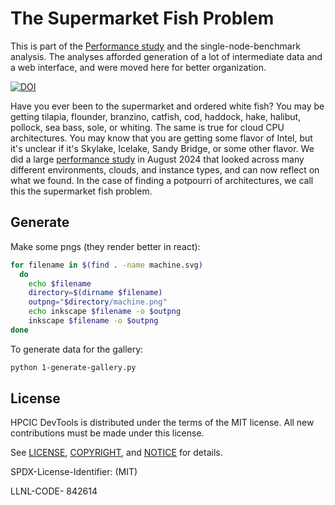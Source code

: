 # The Supermarket Fish Problem

This is part of the [Performance study](https://github.com/converged-computing/performance-study) and the single-node-benchmark analysis. The analyses afforded generation of a lot of intermediate data and a web interface, and were moved here for better organization.

[![DOI](https://zenodo.org/badge/837429553.svg)](https://zenodo.org/doi/10.5281/zenodo.13738495)

Have you ever been to the supermarket and ordered white fish? You may be getting tilapia, flounder, branzino, catfish, cod, haddock, hake, halibut, pollock, sea bass, sole, or whiting. The same is true for cloud CPU architectures. You may know that you are getting some flavor of Intel, but it's unclear if it's Skylake, Icelake, Sandy Bridge, or some other flavor. We did a large [performance study](https://github.com/converged-computing/performance-study) in August 2024 that looked across many different environments, clouds, and instance types, and can now reflect on what we found. In the case of finding a potpourri of architectures, we call this the supermarket fish problem.

## Generate

Make some pngs (they render better in react):

```bash
for filename in $(find . -name machine.svg)
  do
    echo $filename
    directory=$(dirname $filename)
    outpng="$directory/machine.png"
    echo inkscape $filename -o $outpng
    inkscape $filename -o $outpng
done
```

To generate data for the gallery:

```bash
python 1-generate-gallery.py
```
## License

HPCIC DevTools is distributed under the terms of the MIT license.
All new contributions must be made under this license.

See [LICENSE](https://github.com/converged-computing/cloud-select/blob/main/LICENSE),
[COPYRIGHT](https://github.com/converged-computing/cloud-select/blob/main/COPYRIGHT), and
[NOTICE](https://github.com/converged-computing/cloud-select/blob/main/NOTICE) for details.

SPDX-License-Identifier: (MIT)

LLNL-CODE- 842614
